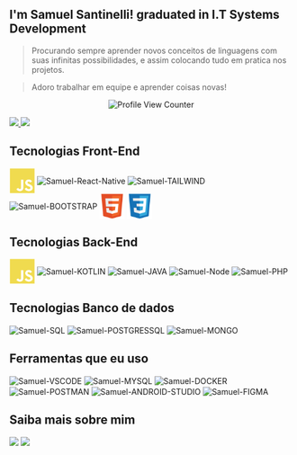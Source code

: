 ## I'm Samuel Santinelli! graduated in I.T Systems Development

>Procurando sempre aprender novos conceitos de linguagens com suas infinitas possibilidades, e assim colocando tudo em pratica nos projetos.

>Adoro trabalhar em equipe e aprender coisas novas!

<div align="center">
  
  ![Profile View Counter](https://komarev.com/ghpvc/?username=samuel-santinelli)
  
  <a href="https://github.com/samuel-santinelli">
 </div>
 <img height="175em" src="https://github-readme-stats.vercel.app/api?username=samuel-santinelli&show_icons=true&theme=gotham&hide_border=true"/>
 <img height="175em" src="https://github-readme-stats.vercel.app/api/top-langs?username=samuel-santinelli&show_icons=true&locale=pt-br&layout=compact&theme=gotham&hide_border=true"/>
  
   
</a>

  
## Tecnologias Front-End
  
<div style="display: inline_block">

  <img align="center" alt="Samuel-Js" height="45" width="45" src="https://raw.githubusercontent.com/devicons/devicon/master/icons/javascript/javascript-plain.svg"/>
  <img align="center" alt="Samuel-React-Native" height="45" width="45" src="https://cdn.jsdelivr.net/gh/devicons/devicon/icons/react/react-original.svg"/>
  <img align="center" alt="Samuel-TAILWIND" height="45" width="45" src="https://cdn.jsdelivr.net/gh/devicons/devicon/icons/tailwindcss/tailwindcss-plain.svg" />
  <img align="center" alt="Samuel-BOOTSTRAP" height="45" width="45" src="https://cdn.jsdelivr.net/gh/devicons/devicon/icons/bootstrap/bootstrap-original.svg" />
  <img align="center" alt="Samuel-HTML" height="45" width="45" src="https://raw.githubusercontent.com/devicons/devicon/master/icons/html5/html5-original.svg"/>
  <img align="center" alt="Samuel-CSS" height="45" width="45" src="https://raw.githubusercontent.com/devicons/devicon/master/icons/css3/css3-original.svg"/>
 </div>
 
 ## Tecnologias Back-End
  
<div style="display: inline_block">
<img align="center" alt="Samuel-Js" height="45" width="45" src="https://raw.githubusercontent.com/devicons/devicon/master/icons/javascript/javascript-plain.svg"/>
  <img align="center" alt="Samuel-KOTLIN" height="45" width="45" src="https://cdn.jsdelivr.net/gh/devicons/devicon/icons/kotlin/kotlin-original.svg"/>
  <img align="center" alt="Samuel-JAVA" height="45" width="45" src="https://cdn.jsdelivr.net/gh/devicons/devicon/icons/java/java-original.svg"/>
  <img align="center" alt="Samuel-Node" height="45" width="45"src="https://cdn.jsdelivr.net/gh/devicons/devicon/icons/nodejs/nodejs-original.svg" />
  <img align="center" alt="Samuel-PHP" height="45" width="45"src="https://cdn.jsdelivr.net/gh/devicons/devicon/icons/php/php-plain.svg"/>
 </div>
 
  ## Tecnologias Banco de dados
  
<div style="display: inline_block">
  <img align="center" alt="Samuel-SQL" height="45" width="45" src="https://cdn.jsdelivr.net/gh/devicons/devicon/icons/mysql/mysql-plain.svg"/>
  <img align="center" alt="Samuel-POSTGRESSQL" height="45" width="45" src="https://cdn.jsdelivr.net/gh/devicons/devicon/icons/postgresql/postgresql-original.svg" />   
  <img align="center" alt="Samuel-MONGO" height="45" width="45" src="https://cdn.jsdelivr.net/gh/devicons/devicon/icons/mongodb/mongodb-original.svg" />  
</div>

## Ferramentas que eu uso
<div style="display: inline_block">
  <img align="center" alt="Samuel-VSCODE" height="45" width="45" src="https://cdn.jsdelivr.net/gh/devicons/devicon/icons/vscode/vscode-original.svg"> 
  <img align="center" alt="Samuel-MYSQL" height="55" width="55" src="https://cdn.jsdelivr.net/gh/devicons/devicon/icons/mysql/mysql-plain-wordmark.svg" />
  <img align="center" alt="Samuel-DOCKER" height="45" width="45" src="https://cdn.jsdelivr.net/gh/devicons/devicon/icons/docker/docker-plain.svg" />
  <img align="center" alt="Samuel-POSTMAN" height="45" width="45" src="https://img.icons8.com/external-tal-revivo-shadow-tal-revivo/48/000000/external-postman-is-the-only-complete-api-development-environment-logo-shadow-tal-revivo.png"/>
  <img align="center" alt="Samuel-ANDROID-STUDIO" height="45" width="45" src="https://cdn.jsdelivr.net/gh/devicons/devicon/icons/android/android-original.svg">
  <img align="center" alt="Samuel-FIGMA" height="45" width="45" src="https://cdn.jsdelivr.net/gh/devicons/devicon/icons/figma/figma-original.svg" />
          
  
  ## Saiba mais sobre mim
  <div>
     <a href="https://www.linkedin.com/in/samuel-santinelli-701112213/" target="_blank"><img src="https://img.shields.io/badge/-LinkedIn-%230077B5?style=for-the-badge&logo=linkedin&logoColor=white" target="_blank"></a> 
     <a href="mailto:samuelsantinelli@gmail.com"><img src="https://img.shields.io/badge/-Gmail-%23333?style=for-the-badge&logo=gmail&logoColor=white" target="_blank"></a>
  </div>  
